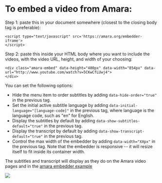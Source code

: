 # To embed a video from Amara:

Step 1: paste this in your document somewhere (closest to the closing body tag is preferable):

```
<script type="text/javascript" src='https://amara.org/embedder-iframe'>
</script>
```
Step 2: paste this inside your HTML body where you want to include the videos, with the video URL, height, and width of your choosing:

```
<div class="amara-embed" data-height="480px" data-width="854px" data-url="http://www.youtube.com/watch?v=5CKwCfLUwj4">
</div>
```

You can set the following options:

* Hide the menu item to order subtitles by adding `data-hide-order="true"` in the previous tag.
* Set the initial active subtitle language by adding `data-initial-language="[language-code]"` in the previous tag, where language is the language code, such as "en" for English.
* Display the subtitles by default by adding `data-show-subtitles-default="true"` in the previous tag.
* Display the transcript by default by adding `data-show-transcript-default="true"` in the previous tag.
* Control the max width of the embedder by adding `data-width="XXpx"` in the previous tag.  Note that the embedder is responsive -- it will resize itself to fit inside its container width.

The subtitles and transcript will display as they do on the Amara video pages and in the [amara embedder example](http://amara.org/embedder-offsite)

![](https://dl.dropboxusercontent.com/u/12459347/amara-imgs/embedder-example-screenshot.png)
